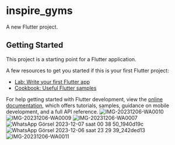 # inspire_gyms

A new Flutter project.

## Getting Started

This project is a starting point for a Flutter application.

A few resources to get you started if this is your first Flutter project:

- [Lab: Write your first Flutter app](https://docs.flutter.dev/get-started/codelab)
- [Cookbook: Useful Flutter samples](https://docs.flutter.dev/cookbook)

For help getting started with Flutter development, view the
[online documentation](https://docs.flutter.dev/), which offers tutorials,
samples, guidance on mobile development, and a full API reference.
![IMG-20231206-WA0010](https://github.com/farukdidin25/inspire_gyms/assets/78099256/fdaef770-4862-4b11-ae50-9e01a92d96bf)
![IMG-20231206-WA0009](https://github.com/farukdidin25/inspire_gyms/assets/78099256/ee4484a8-bb37-4a7f-b0d8-ff3991327cc9)
![IMG-20231206-WA0007](https://github.com/farukdidin25/inspire_gyms/assets/78099256/da7e9390-cbc7-4770-879e-f404d45e5927)
![WhatsApp Görsel 2023-12-07 saat 00 38 50_1940d19c](https://github.com/farukdidin25/inspire_gyms/assets/78099256/4061482a-51fe-4ff7-83d2-28f2e6a20230)
![WhatsApp Görsel 2023-12-06 saat 23 29 39_242ded13](https://github.com/farukdidin25/inspire_gyms/assets/78099256/381260f2-a1b6-441b-9633-8c01b3f352df)
![IMG-20231206-WA0011](https://github.com/farukdidin25/inspire_gyms/assets/78099256/d3427f7a-3886-4e9e-b41c-b485b5404709)
